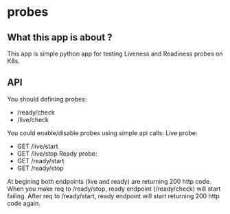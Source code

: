 # probes

## What this app is about ?

This app is simple python app for testing Liveness and Readiness probes on K8s.

## API

You should defining probes:
 - /ready/check
 - /live/check

You could enable/disable probes using simple api calls:
Live probe:
- GET /live/start
- GET /live/stop
Ready probe:
- GET /ready/start
- GET /ready/stop

At begining both endpoints (live and ready) are returning 200 http code.
When you make req to /ready/stop, ready endpoint (/ready/check) will start failing.
After req to /ready/start, ready endpoint will start returning 200 http code again.

